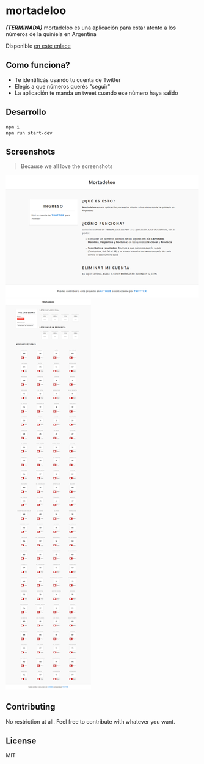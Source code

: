 # mortadeloo

***(TERMINADA)*** mortadeloo es una aplicación para estar atento a los números de la quiniela en Argentina

Disponible [en este enlace](http://mortadeloo.herokuapp.com)

## Como funciona?

* Te identificás usando tu cuenta de Twitter
* Elegís a que números querés "seguir"
* La aplicación te manda un tweet cuando ese número haya salido

## Desarrollo

```
npm i
npm run start-dev
```

## Screenshots

> Because we all love the screenshots

![mortadeloo-1](https://raw.githubusercontent.com/durancristhian/mortadeloo/master/screenshots/mortadeloo-1.png)
![mortadeloo-2](https://raw.githubusercontent.com/durancristhian/mortadeloo/master/screenshots/mortadeloo-2.png)

## Contributing

No restriction at all. Feel free to contribute with whatever you want.

## License

MIT

